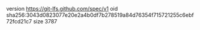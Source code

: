 version https://git-lfs.github.com/spec/v1
oid sha256:3043d0823077e20e2a4b0df7b278519a84d76354f715721255c6ebf72fcd21c7
size 3787
